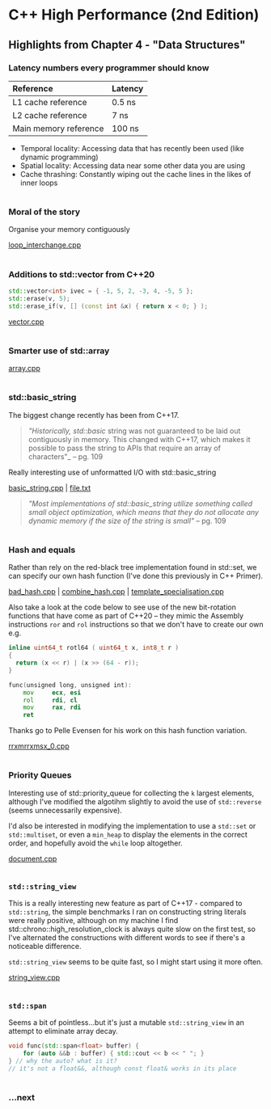 # C++ High Performance (2nd Edition)

## Highlights from Chapter 4 - "Data Structures"

### Latency numbers every programmer should know

| Reference             | Latency  |
| :--- | --- |
| L1 cache reference    |   0.5 ns |
| L2 cache reference    |   7   ns |
| Main memory reference | 100   ns |

* Temporal locality: Accessing data that has recently been used (like dynamic programming)
* Spatial locality: Accessing data near some other data you are using
* Cache thrashing: Constantly wiping out the cache lines in the likes of inner loops
#
### Moral of the story
Organise your memory contiguously

[loop_interchange.cpp](loop_interchange.cpp)
#
### Additions to std::vector from C++20
```cpp
std::vector<int> ivec = { -1, 5, 2, -3, 4, -5, 5 };
std::erase(v, 5);
std::erase_if(v, [] (const int &x) { return x < 0; } );
```
[vector.cpp](vector.cpp)
#
### Smarter use of std::array
[array.cpp](array.cpp)
#
### std::basic_string
The biggest change recently has been from C++17.

> _"Historically, std::basic_ string was not guaranteed to be laid out contiguously in memory. This changed with C++17, which makes it possible to pass the string to APIs that require an array of characters"_ – pg. 109

Really interesting use of unformatted I/O with std::basic_string

[basic_string.cpp](io/basic_string.cpp) | [file.txt](io/file.txt)

> _"Most implementations of std::basic_string utilize something called small object optimization, which means that they do not allocate any dynamic memory if the size of the string is small"_ – pg. 109
#
### Hash and equals
Rather than rely on the red-black tree implementation found in std::set, we can specify our own hash function (I've done this previously in C++ Primer).

[bad_hash.cpp](bad_has.cpp) | [combine_hash.cpp](combine_hash.cpp) | [template_specialisation.cpp](template_specialisation.cpp)

Also take a look at the code below to see use of the new bit-rotation functions that have come as part of C++20 – they mimic the Assembly instructions `ror` and `rol` instructions so that we don't have to create our own e.g.
```cpp
inline uint64_t rotl64 ( uint64_t x, int8_t r )
{
  return (x << r) | (x >> (64 - r));
}
```
```asm
func(unsigned long, unsigned int):
    mov     ecx, esi
    rol     rdi, cl
    mov     rax, rdi
    ret
```

Thanks go to Pelle Evensen for his work on this hash function variation.

[rrxmrrxmsx_0.cpp](rrxmrrxmsx_0.cpp)
#
### Priority Queues
Interesting use of std::priority_queue for collecting the `k` largest elements, although I've modified the algotihm slightly to avoid the use of `std::reverse` (seems unnecessarily expensive).

I'd also be interested in modifying the implementation to use a `std::set` or `std::multiset`, or even a `min_heap` to display the elements in the correct order, and hopefully avoid the `while` loop altogether.

[document.cpp](document.cpp)
#
### `std::string_view`
This is a really interesting new feature as part of C++17 - compared to `std::string`, the simple benchmarks I ran on constructing string literals were really positive, although on my machine I find std::chrono::high_resolution_clock is always quite slow on the first test, so I've alternated the constructions with different words to see if there's a noticeable difference.

`std::string_view` seems to be quite fast, so I might start using it more often.

[string_view.cpp](string_view.cpp)
#
### `std::span`
Seems a bit of pointless...but it's just a mutable `std::string_view` in an attempt to eliminate array decay.
```cpp
void func(std::span<float> buffer) {
    for (auto &&b : buffer) { std::cout << b << " "; }
} // why the auto? what is it?
// it's not a float&&, although const float& works in its place
```
#
### ...next
